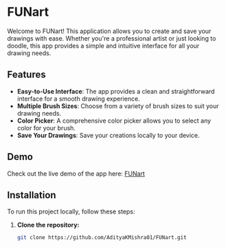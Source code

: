 # FUNart

Welcome to FUNart! This application allows you to create and save your drawings with ease. Whether you're a professional artist or just looking to doodle, this app provides a simple and intuitive interface for all your drawing needs.

## Features

- **Easy-to-Use Interface**: The app provides a clean and straightforward interface for a smooth drawing experience.
- **Multiple Brush Sizes**: Choose from a variety of brush sizes to suit your drawing needs.
- **Color Picker**: A comprehensive color picker allows you to select any color for your brush.
- **Save Your Drawings**: Save your creations locally to your device.

## Demo

Check out the live demo of the app here: [FUNart](https://funart-rouge.vercel.app)

## Installation

To run this project locally, follow these steps:

1. **Clone the repository:**
   ```bash
   git clone https://github.com/AdityaKMishra01/FUNart.git
